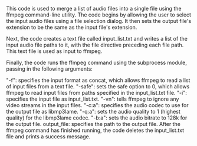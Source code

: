 This code is used to merge a list of audio files into a single file using the ffmpeg command-line utility. The code begins by allowing the user to select the input audio files using a file selection dialog. It then sets the output file's extension to be the same as the input file's extension.

Next, the code creates a text file called input_list.txt and writes a list of the input audio file paths to it, with the file directive preceding each file path. This text file is used as input to ffmpeg.

Finally, the code runs the ffmpeg command using the subprocess module, passing in the following arguments:

"-f": specifies the input format as concat, which allows ffmpeg to read a list of input files from a text file.
"-safe": sets the safe option to 0, which allows ffmpeg to read input files from paths specified in the input_list.txt file.
"-i": specifies the input file as input_list.txt.
"-vn": tells ffmpeg to ignore any video streams in the input files.
"-c:a": specifies the audio codec to use for the output file as libmp3lame.
"-q:a": sets the audio quality to 1 (highest quality) for the libmp3lame codec.
"-b:a": sets the audio bitrate to 128k for the output file.
output_file: specifies the path to the output file.
After the ffmpeg command has finished running, the code deletes the input_list.txt file and prints a success message.
